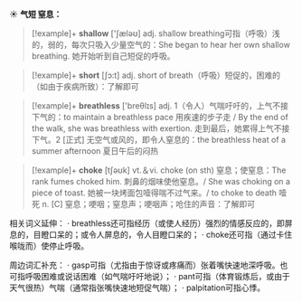 ☀ <span class="category">**气短 窒息：**</span>
>[!example]+ <span class="vocabulary">**shallow**</span> ['ʃæləʊ] 
> <span class="definition">adj. shallow breathing可指（呼吸）浅的，弱的，每次只吸入少量空气的：</span>She began to hear her own shallow breathing. 她开始听到自己短促的呼吸。

>[!example]+ <span class="vocabulary">**short**</span> [ʃɔ:t] 
> <span class="definition">adj. short of breath（呼吸）短促的，困难的（如由于疾病所致）：</span>了解即可

>[!example]+ <span class="vocabulary">**breathless**</span> ['breθlɪs] 
> <span class="definition">adj. 1（令人）气喘吁吁的，上气不接下气的：</span>to maintain a breathless pace 用疾速的步子走 / By the end of the walk, she was breathless with exertion. 走到最后，她累得上气不接下气。<span class="definition">2 [正式] 无空气或风的，即令人窒息的：</span>the breathless heat of a summer afternoon 夏日午后的闷热

>[!example]+ <span class="vocabulary">**choke**</span> [tʃəʊk] 
> <span class="definition">vt.＆vi. choke (on sth) 窒息；使窒息：</span>The rank fumes choked him. 刺鼻的烟味使他窒息。/ She was choking on a piece of toast. 她被一块烤面包噎得喘不过气来。/ to choke to death 噎死 <span class="definition">n. [C] 窒息；哽咽；窒息声；哽咽声；呛住的声音：</span>了解即可

相关词义延伸：
· breathless还可指经历（或使人经历）强烈的情感反应的，即屏息的，目瞪口呆的；或令人屏息的，令人目瞪口呆的；
· choke还可指（通过卡住喉咙而）使停止呼吸。
           
周边词汇补充：
· gasp可指（尤指由于惊讶或疼痛而）张着嘴快速地深呼吸。也可指呼吸困难或说话困难（如气喘吁吁地说）；
· pant可指（体育锻炼后，或由于天气很热）气喘（通常指张嘴快速地短促气喘）；
· palpitation可指心悸。

